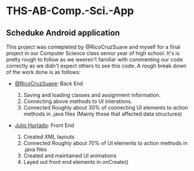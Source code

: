 # THS-AB-Comp.-Sci.-App

## Scheduke Android application

  This project was comepleted by @RicoCruzSuave and myself for a final project in our Computer Science class senior year of high school.
  It's is pretty rough to follow as we weeren't familiar with commenting our code correctly as we didn't expect others to see this code.
  A rough break down of the work done is as follows:
  
  * [@RicoCruzSuave](https://github.com/RicoCruzSuave): Back End
    1. Saving and loading classes and assignment information.
    2. Connecting above methods to UI interations.
    3. Connected Roughly about 30% of connecting UI elements to action methods in .java files (Mainly those that affected data structures)
    
  * [Julio Hurtado](https://github.com/julioahurtado): Front End
    1. Created XML layouts
    2. Connected Roughly about 70% of UI elements to action methods in .java files
    3. Created and maintained UI animations
    3. Layed out front end elements in onCreate()

